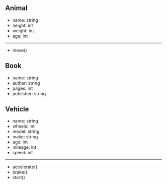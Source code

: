 Animal
--------
+ name: string
+ height: int
+ weight: int
+ age: int
--------
+ move()

Book
--------
+ name: string
+ auther: string
+ pages: int
+ publisher: string

Vehicle
--------
+ name: string
+ wheels: int
+ model: string
+ make: string
+ age: int
+ mileage: int
+ speed: int
--------
+ accelerate()
+ brake()
+ start()